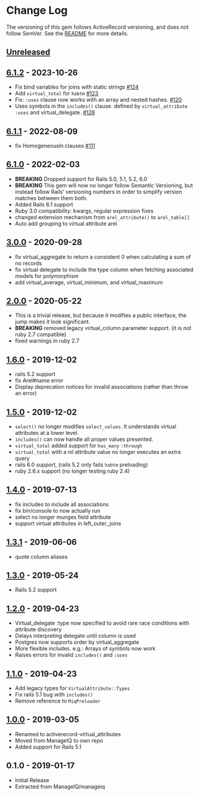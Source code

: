 # Change Log

The versioning of this gem follows ActiveRecord versioning, and does not follow SemVer.  See the [README](./README.md) for more details.

## [Unreleased]

## [6.1.2] - 2023-10-26

* Fix bind variables for joins with static strings [#124](https://github.com/ManageIQ/activerecord-virtual_attributes/pull/124)
* Add `virtual_total` for `habtm` [#123](https://github.com/ManageIQ/activerecord-virtual_attributes/pull/123)
* Fix: `:uses` clause now works with an array and nested hashes. [#120](https://github.com/ManageIQ/activerecord-virtual_attributes/pull/120)
* Uses symbols in the `includes()` clause. defined by `virtual_attribute :uses` and virtual_delegate. [#128](https://github.com/ManageIQ/activerecord-virtual_attributes/pull/128)

## [6.1.1] - 2022-08-09

* fix HomogeneousIn clauses [#111](https://github.com/ManageIQ/activerecord-virtual_attributes/pull/111)

## [6.1.0] - 2022-02-03

* **BREAKING** Dropped support for Rails 5.0, 5.1, 5.2, 6.0
* **BREAKING** This gem will now no longer follow Semantic Versioning,
  but instead follow Rails' versioning numbers in order to simplify version
  matches between them both.
* Added Rails 6.1 support
* Ruby 3.0 compatibility: kwargs, regular expression fixes
* changed extension mechanism from `arel_attribute()` to `arel_table[]`
* Auto add grouping to virtual attribute arel

## [3.0.0] - 2020-09-28

* fix virtual_aggregate to return a consistent 0 when calculating a sum of no records
* fix virtual delegate to include the type column when fetching associated models for polymorphism
* add virtual_average, virtual_minimum, and virtual_maximum

## [2.0.0] - 2020-05-22

* This is a trivial release, but because it modifies a public interface, the jump makes it look significant.
* **BREAKING** removed legacy virtual_column parameter support. (it is not ruby 2.7 compatible)
* fixed warnings in ruby 2.7

## [1.6.0] - 2019-12-02

* rails 5.2 support
* fix Arel#name error
* Display deprecation notices for invalid associations (rather than throw an error)

## [1.5.0] - 2019-12-02

* `select()` no longer modifies `select_values`. It understands virtual attributes at a lower level.
* `includes()` can now handle all proper values presented.
* `virtual_total` added support for `has_many` `:through`
* `virtual_total` with a nil attribute value no longer executes an extra query
* rails 6.0 support, (rails 5.2 only fails `habtm` preloading)
* ruby 2.6.x support (no longer testing ruby 2.4)

## [1.4.0] - 2019-07-13

* fix includes to include all associations
* fix bin/console to now actually run
* select no longer munges field attribute
* support virtual attributes in left_outer_joins

## [1.3.1] - 2019-06-06

* quote column aliases

## [1.3.0] - 2019-05-24

* Rails 5.2 support

## [1.2.0] - 2019-04-23

* Virtual_delegate :type now specified to avoid rare race conditions with attribute discovery
* Delays interpreting delegate until column is used
* Postgres now supports order by virtual_aggregate
* More flexible includes. e.g.: Arrays of symbols now work
* Raises errors for invalid `includes()` and `:uses`

## [1.1.0] - 2019-04-23

* Add legacy types for `VirtualAttribute::Types`
* Fix rails 5.1 bug with `includes()`
* Remove reference to `MiqPreloader`

## [1.0.0] - 2019-03-05

* Renamed to activerecord-virtual_attributes
* Moved from ManageIQ to own repo
* Added support for Rails 5.1

## 0.1.0 - 2019-01-17

* Initial Release
* Extracted from ManageIQ/manageiq

[Unreleased]: https://github.com/ManageIQ/activerecord-virtual_attributes/compare/v6.1.2...HEAD
[6.1.2]: https://github.com/ManageIQ/activerecord-virtual_attributes/compare/v6.1.1...v6.1.2
[6.1.1]: https://github.com/ManageIQ/activerecord-virtual_attributes/compare/v6.1.0...v6.1.1
[6.1.0]: https://github.com/ManageIQ/activerecord-virtual_attributes/compare/v3.0.0...v6.1.0
[3.0.0]: https://github.com/ManageIQ/activerecord-virtual_attributes/compare/v2.0.0...v3.0.0
[2.0.0]: https://github.com/ManageIQ/activerecord-virtual_attributes/compare/v1.6.0...v2.0.0
[1.6.0]: https://github.com/ManageIQ/activerecord-virtual_attributes/compare/v1.5.0...v1.6.0
[1.5.0]: https://github.com/ManageIQ/activerecord-virtual_attributes/compare/v1.4.0...v1.5.0
[1.4.0]: https://github.com/ManageIQ/activerecord-virtual_attributes/compare/v1.3.1...v1.4.0
[1.3.1]: https://github.com/ManageIQ/activerecord-virtual_attributes/compare/v1.3.0...v1.3.1
[1.3.0]: https://github.com/ManageIQ/activerecord-virtual_attributes/compare/v1.2.0...v1.3.0
[1.2.0]: https://github.com/ManageIQ/activerecord-virtual_attributes/compare/v1.1.0...v1.2.0
[1.1.0]: https://github.com/ManageIQ/activerecord-virtual_attributes/compare/v1.0.0...v1.1.0
[1.0.0]: https://github.com/ManageIQ/activerecord-virtual_attributes/compare/v0.1.0...v1.0.0
